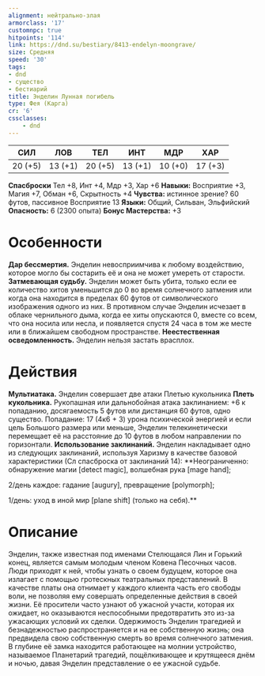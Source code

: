 ```yaml
---
alignment: нейтрально-злая
armorclass: '17'
customnpc: true
hitpoints: '114'
link: https://dnd.su/bestiary/8413-endelyn-moongrave/
size: Средняя
speed: '30'
tags:
- dnd
- существо
- бестиарий
title: Энделин Лунная погибель
type: Фея (Карга)
cr: '6'
cssclasses:
    - dnd
---
```



| СИЛ | ЛОВ | ТЕЛ | ИНТ | МДР | ХАР |
|---|---|---|---|---|---|
| 20 (+5) | 13 (+1) | 20 (+5) | 13 (+1) | 10 (+0) | 17 (+3) |
**Спасброски** Тел +8, Инт +4, Мдр +3, Хар +6
**Навыки:** Восприятие +3, Магия +7, Обман +6, Скрытность +4
**Чувства:** истинное зрение? 60 футов, пассивное Восприятие 13
**Языки:** Общий, Сильван, Эльфийский
**Опасность:** 6 (2300 опыта)
**Бонус Мастерства:** +3


# Особенности
**Дар бессмертия.** Энделин невосприимчива к любому воздействию, которое могло бы состарить её и она не может умереть от старости.
**Затмевающая судьбу.** Энделин может быть убита, только если ее количество хитов уменьшится до 0 во время солнечного затмения или когда она находится в пределах 60 футов от символического изображения одного из них. В противном случае Энделин исчезает в облаке чернильного дыма, когда ее хиты опускаются 0, вместе со всем, что она носила или несла, и появляется спустя 24 часа в том же месте или в ближайшем свободном пространстве.
**Неестественная осведомленность.** Энделин нельзя застать врасплох.


# Действия
**Мультиатака.** Энделин совершает две атаки Плетью кукольника
**Плеть кукольника.** Рукопашная или дальнобойная атака заклинанием: +6 к попаданию, досягаемость 5 футов или дистанция 60 футов, одно существо. Попадание: 17 (4к6 + 3) урона психической энергией и если цель Большого размера или меньше, Энделин телекинетически перемещает её на расстояние до 10 футов в любом направлении по горизонтали.
**Использование заклинаний.** Энделин накладывает одно из следующих заклинаний, используя Харизму в качестве базовой характеристики (Сл спасброска от заклинаний 14):
**Неограниченно: обнаружение магии [detect magic], волшебная рука [mage hand];

2/день каждое: гадание [augury], превращение [polymorph];

1/день: уход в иной мир [plane shift] (только на себя).** 


# Описание
Энделин, также известная под именами Стелющаяся Лин и Горький конец, является самым молодым членом Ковена Песочных часов. Люди приходят к ней, чтобы узнать о своем будущем, которое она излагает с помощью гротескных театральных представлений. В качестве платы она отнимает у каждого клиента часть его свободы воли, не позволяя ему совершать определенные действия в своей жизни. Её просители часто узнают об ужасной участи, которая их ожидает, но оказываются неспособными предотвратить это из-за ужасающих условий их сделки. Одержимость Энделин трагедией и безнадежностью распространяется и на ее собственную жизнь; она предвидела свою собственную смерть во время солнечного затмения. В глубине её замка находится работающее на молнии устройство, называемое Планетарий трагедий, пощёлкивающее и крутящееся днём и ночью, давая Энделин представление о ее ужасной судьбе.